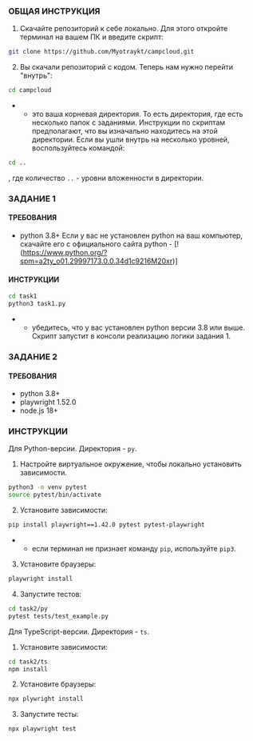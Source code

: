 ### ОБЩАЯ ИНСТРУКЦИЯ
1. Скачайте репозиторий к себе локально. Для этого откройте терминал на вашем ПК и введите скрипт:
```bash
git clone https://github.com/Myotraykt/campcloud.git
```
2. Вы скачали репозиторий с кодом. Теперь нам нужно перейти "внутрь":
```bash
cd campcloud
```
* - это ваша корневая директория. То есть директория, где есть несколько папок с заданиями. Инструкции по скриптам предполагают, что вы изначально находитесь на этой директории. Если вы ушли внутрь на несколько уровней, воспользуйтесь командой:
```sh
cd ..
```
, где количество `..` - уровни вложенности в директории.

### ЗАДАНИЕ 1
#### ТРЕБОВАНИЯ
- python 3.8+
Если у вас не установлен python на ваш компьютер, скачайте его с официального сайта python - [!(https://www.python.org/?spm=a2ty_o01.29997173.0.0.34d1c9216M20xr)]

#### ИНСТРУКЦИИ 
```bash
cd task1
python3 task1.py
```
* - убедитесь, что у вас установлен python версии 3.8 или выше.
Скрипт запустит в консоли реализацию логики задания 1.

### ЗАДАНИЕ 2
#### ТРЕБОВАНИЯ
- python 3.8+
- playwright 1.52.0
- node.js 18+

### ИНСТРУКЦИИ
Для Python-версии. Директория - `py`.
1. Настройте виртуальное окружение, чтобы локально установить зависимости.
```bash
python3 -m venv pytest
source pytest/bin/activate
```
2. Установите зависимости:
```bash
pip install playwright==1.42.0 pytest pytest-playwright
```
* - если терминал не признает команду `pip`, используйте `pip3`.
3. Установите браузеры:
```bash
playwright install
```
4. Запустите тестов:
```bash
cd task2/py
pytest tests/test_example.py
```

Для TypeScript-версии. Директория - `ts`.
1. Установите зависимости:
```bash
cd task2/ts
npm install
```
2. Установите браузеры:
```bash
npx plywright install
```
3. Запустите тесты:
```bash
npx playwright test
```